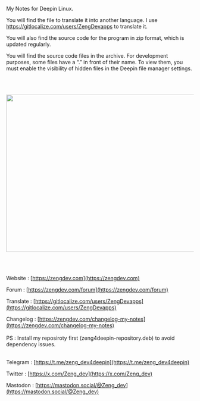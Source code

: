 My Notes for Deepin Linux.

You will find the file to translate it into another language. I use https://gitlocalize.com/users/ZengDevapps to translate it.

You will also find the source code for the program in zip format, which is updated regularly.

You will find the source code files in the archive. For development purposes, some files have a “.” in front of their name. To view them, you must enable the visibility of hidden files in the Deepin file manager settings.

<br>
<br>
<p><img src="https://zengdev.com/wp-content/uploads/2025/09/Capture-decran_org.gambas.77647_20250927102332.png" alt="" width="729" height="423" /></p>
<br>
<br>

Website : [https://zengdev.com](https://zengdev.com)

Forum : [https://zengdev.com/forum](https://zengdev.com/forum)

Translate : [https://gitlocalize.com/users/ZengDevapps](https://gitlocalize.com/users/ZengDevapps)

Changelog : [https://zengdev.com/changelog-my-notes](https://zengdev.com/changelog-my-notes)
<br>
<br>
PS : Install my reposiroty first (zeng4deepin-repository.deb) to avoid dependency issues.
<br>
<br>

Telegram :
[https://t.me/zeng_dev4deepin](https://t.me/zeng_dev4deepin)

Twitter :
[https://x.com/Zeng_dev](https://x.com/Zeng_dev)

Mastodon :
[https://mastodon.social/@Zeng_dev](https://mastodon.social/@Zeng_dev)


